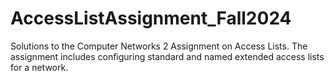 # AccessListAssignment_Fall2024
Solutions to the Computer Networks 2 Assignment on Access Lists. The assignment includes configuring standard and named extended access lists for a network.
